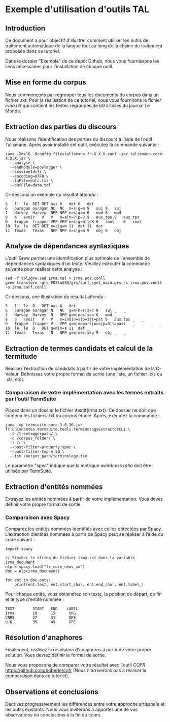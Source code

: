 # Exemple d'utilisation d'outils TAL

## Introduction

Ce document a pour objectif d'illustrer comment utiliser les outils de traitement automatique de la langue tout au long de la chaîne de traitement proposée dans ce tutoriel.

Dans le dossier "Exemple" de ce dépôt Github, nous vous fournissons les liens nécessaires pour l'installation de chaque outil.

## Mise en forme du corpus

Nous commençons par regrouper tous les documents du corpus dans un fichier .txt. Pour la réalisation de ce tutoriel, nous vous fournirons le fichier *irma.txt* qui contient les textes regroupés de 60 articles du journal Le Monde.

## Extraction des parties du discours

Nous réalisons l’identification des parties du discours à l’aide de l’outil Talismane. Après avoir installé cet outil, exécutez la commande suivante : 

```
java -Xmx1G -Dconfig.file=talismane-fr-X.X.X.conf -jar talismane-core-X.X.X.jar \
  --analyse \
  --endModule=posTagger \
  --sessionId=fr \
  --encoding=UTF8 \
  --inFile=data.txt \
  --outFile=data.tal
```

Ci-dessous un exemple du résultat attendu : 

```
5	l'	le	DET	DET	n=s	6	det	6	det
6	ouragan	ouragan	NC	NC	n=s|g=m	9	suj	9	suj
7	Harvey	Harvey	NPP	NPP	n=s|g=m	6	mod	6	mod
8	a	avoir	V	V	n=s|t=P|p=3	9	aux_tps	9	aux_tps
9	frappé	frapper	VPP	VPP	n=s|g=m|t=K	0	root	0	root
10	le	le	DET	DET	n=s|g=m	11	det	11	det
11	Texas	Texas	NPP	NPP	n=s|g=m	9	obj	9	obj
```


## Analyse de dépendances syntaxiques

L’outil Grew permet une identification plus optimale de l'ensemble de dépendances syntaxiques d’un texte. Veuillez exécuter la commande suivante pour réaliser cette analyse :

```
sed -f tal2grw.sed irma.tal > irma.pos.conll
grew transform -grs POStoSSQ/grs/surf_synt_main.grs -i irma.pos.conll -o irma.surf.conll
```

Ci-dessous, une illustration du résultat attendu : 

```
5	l'	le	D	DET	n=s	6	det	_	_
6	ouragan	ouragan	N	NC	g=m|n=s|s=c	9	suj	_	_
7	Harvey	Harvey	N	NPP	g=m|n=s|s=p	6	mod	_	_
8	a	avoir	V	V	m=ind|n=s|p=3|t=pst	9	aux.tps	_	_
9	frappé	frapper	V	VPP	g=m|m=part|n=s|p=3|t=past	_	_	_	_
10	le	le	D	DET	g=m|n=s	11	det	_	_
11	Texas	Texas	N	NPP	g=m|n=s|s=p	9	obj	_	_
```

## Extraction de termes candidats et calcul de la termitude

Réalisez l’extraction de candidats à partir de votre implémentation de la C-Valeur. Définissez votre propre format de sortie (une liste, un fichier .cls ou .xls, etc).

### Comparaison de votre implémentation avec les termes extraits par l’outil TermSuite

Placez dans un dossier le fichier \textit{irma.txt}. Ce dossier ne doit que contenir les fichiers .txt du corpus étudié. Après, exécutez la commande :

```
java -cp termsuite-core-3.0.10.jar fr.univnantes.termsuite.tools.TerminologyExtractorCLI \
  -t /treetaggerpath/ \
  -c /corpus_folder/ \
  -l fr \
  --post-filter-property spec \
  --post-filter-top-n 50 \
  --tsv /output_path/terminology.tsv
```

Le paramètre "spec" indique que la métrique *weirdness ratio* doit être utilisée par TermSuite.


## Extraction d'entités nommées

Extrayez les entités nommées à partir de votre implémentation. Vous devez définir votre propre format de sortie.

### Comparaison avec Spacy

Comparez les entités nommées identifiés avec celles détectées par Spacy. L’extraction d’entités nommées à partir de Spacy peut se réaliser à l’aide du code suivant :

```
import spacy

// Stocker le string du fichier irma.txt dans la variable irma_document
nlp = spacy.load("fr_core_news_sm")
doc = nlp(irma_document)

for ent in doc.ents:
    print(ent.text, ent.start_char, ent.end_char, ent.label_)
```

Pour chaque entité, vous obtiendrez son texte, la position de départ, de fin et le type d'entité nommée : 

```
TEXT	    START   END	   LABEL	
Irma	    10	    15	    ORG	    
CNRS	    27	    31	    GPE
U.K.	    35	    45	    GPE
```

## Résolution d'anaphores

Finalement, réalisez la résolution d'anaphores à partir de votre propre solution. Vous devrez définir le  format de sortie. 

Nous vous proposons de comparer votre résultat avec l'outil *COFR* https://github.com/boberle/cofr (Nous n'arriverons pas à réaliser la comparaison dans ce tutoriel).

## Observations et conclusions

Décrivez progressivement les différences entre votre approche artisanale et les outils existants. Nous vous inviterons à apporter une de vos observations ou conclusions à la fin du cours. 
